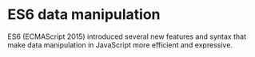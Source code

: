 # ES6 data manipulation
ES6 (ECMAScript 2015) introduced several new features and syntax that make data manipulation in JavaScript more efficient and expressive.
